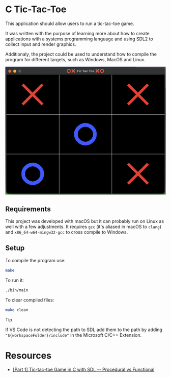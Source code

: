 # C Tic-Tac-Toe

This application should allow users to run a tic-tac-toe game.

It was written with the purpose of learning more about how to create applications with a systems programming language and using SDL2 to collect input and render graphics.

Additionaly, the project could be used to understand how to compile the program for different targets, such as Windows, MacOS and Linux.

![Tic Tac Toe Game](tic_tac_toe.png)

## Requirements

This project was developed with macOS but it can probably run on Linux as well with a few adjustments.
It requires `gcc` (it's aliased in macOS to `clang`) and `x86_64-w64-mingw32-gcc` to cross compile to Windows.

## Setup

To compile the program use: 

```bash
make
```

To run it:

```bash
./bin/main
```

To clear compiled files:

```bash
make clean
```

> [!TIP]
> If VS Code is not detecting the path to SDL add them to the path by adding `"${workspaceFolder}/include"` in the Microsoft C/C++ Extension.

# Resources

 - [[Part 1] Tic-tac-toe Game in C with SDL -- Procedural vs Functional](https://www.youtube.com/watch?v=gCVMkKgs3uQ)